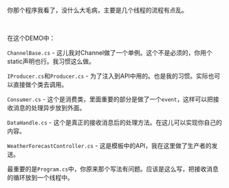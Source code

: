 你那个程序我看了，没什么大毛病，主要是几个线程的流程有点乱。

&emsp;

在这个DEMO中：

`ChannelBase.cs` - 这儿我对Channel做了一个单例。这个不是必须的，你用个static声明也行。我习惯这么做。

`IProducer.cs`和`Producer.cs` - 为了注入到API中用的。也是我的习惯。实际也可以直接做个类去调用。

`Consumer.cs` - 这个是消费类，里面重要的部分是做了一个`event`，这样可以把接收消息的处理异步放到外面。

`DataHandle.cs` - 这个是真正的接收消息后的处理方法。在这儿可以实现你自己的内容。

`WeatherForecastController.cs` - 这是模板中的API，我在这里做了生产者的发送。

最重要的是`Program.cs`中，你原来那个写法有问题。应该是这么写，把接收消息的循环放到一个线程中。